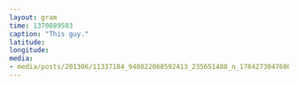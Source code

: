 ```yaml
---
layout: gram
time: 1370889503
caption: "This guy."
latitude: 
longitude: 
media:
- media/posts/201306/11337184_948022068592413_235651488_n_17842730476000351.jpg
---
```

